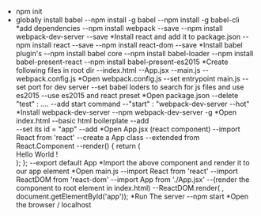 * npm init 
* globally install babel 
 	--npm install -g babel
	--npm install -g babel-cli
*add dependencies 
	--npm install webpack --save 
	--npm install webpack-dev-server --save
*Install react and add it to package.json
	--npm install react --save
	--npm install react-dom --save
*Install babel plugin's
	--npm install babel core 
	--npm install babel-loader
	--npm install babel-present-react
	--npm install babel-present-es2015
*Create following files in root dir
	--index.html
	--App.jsx
	--main.js
	--webpack.config.js
*Open webpack.config.js 
	--set entrypoint main.js
	--set port for dev server 
	--set babel loders to search for js files and use es2015
	--use es2015 and react preset 
*Open package.json
	--delete "test" : ....
	--add start command 
		--"start" : "webpack-dev-server --hot"
*Install webpack-dev-server
	--npm webpack-dev-server -g
*Open index.html
	--basic html boilerplate
	--add <div>
	--set its id = "app"
	--add <script type="text/javascript" src="index.js"></script>
*Open App.jsx (react component) 
	--import React from 'react'
	--create a App class 
		--extended from React.Component 
		--render()
			{
				return (<div>Hello World !</div>);
			};
	--export default App
*Import the above component and render it to our app element
	*Open main.js
		--import React from 'react'
		--import ReactDOM from 'react-dom'
		--import App from './App.jsx'
		--(render the  component to root element in index.html)
			--ReactDOM.render(<App /> , document.getElementById('app'));
*Run The server 
	--npm start 
*Open the browser / localhost


